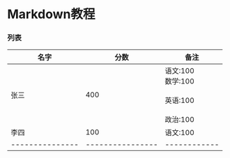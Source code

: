 # Markdown教程

### 列表

| 名字            | 分数           |  备注      |
|--------------- |----------------|------------|
| 张三            | 400            | 语文:100<br>数学:100</br><br>英语:100</br><br>政治:100</br>
| 李四            | 100            | 语文:100
|--------------- |----------------|------------|

